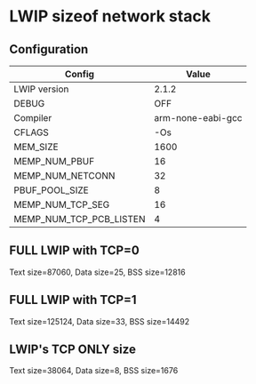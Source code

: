 # LWIP sizeof network stack

## Configuration

| Config | Value |
|--------|-------|
| LWIP version | 2.1.2 |
| DEBUG | OFF |
| Compiler | arm-none-eabi-gcc |
| CFLAGS | -Os |
| MEM_SIZE | 1600 |
| MEMP_NUM_PBUF | 16 |
| MEMP_NUM_NETCONN | 32 |
| PBUF_POOL_SIZE | 8 |
| MEMP_NUM_TCP_SEG | 16 |
| MEMP_NUM_TCP_PCB_LISTEN | 4 |

## FULL LWIP with TCP=0

Text size=87060, Data size=25, BSS size=12816

## FULL LWIP with TCP=1

Text size=125124, Data size=33, BSS size=14492

## LWIP's TCP ONLY size

Text size=38064, Data size=8, BSS size=1676

